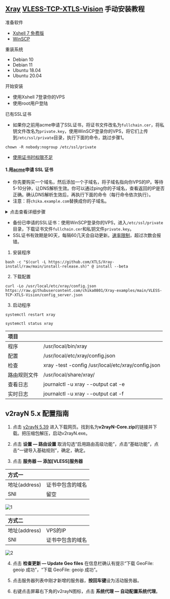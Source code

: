 ## [Xray](https://xtls.github.io/Xray-docs-next/) [VLESS-TCP-XTLS-Vision](https://github.com/chika0801/Xray-examples/tree/main/VLESS-TCP-XTLS-Vision) 手动安装教程

准备软件

- [Xshell 7 免费版](https://www.xshell.com/zh/free-for-home-school)
- [WinSCP](https://winscp.net/eng/docs/lang:chs)

重装系统

- Debian 10
- Debian 11
- Ubuntu 18.04
- Ubuntu 20.04

开始安装

- 使用Xshell 7登录你的VPS
- 使用root用户登陆

已有SSL证书

- 如果你之前用acme申请了SSL证书，将证书文件改名为`fullchain.cer`，将私钥文件改名为`private.key`，使用WinSCP登录你的VPS，将它们上传到`/etc/ssl/private`目录，执行下面的命令，跳过步骤1。

```
chown -R nobody:nogroup /etc/ssl/private
```

- [使用证书时权限不足](https://github.com/v2fly/fhs-install-v2ray/wiki/Insufficient-permissions-when-using-certificates-zh-Hans-CN)

#### 1.用[acme](https://github.com/acmesh-official/acme.sh)申请 SSL 证书

- 你先要购买一个域名，然后添加一个子域名，将子域名指向你VPS的IP。等待5-10分钟，让DNS解析生效。你可以通过ping你的子域名，查看返回的IP是否正确。确认DNS解析生效后，再执行下面的命令（每行命令依次执行）。
- 注意：将`chika.example.com`替换成你的子域名。

<details><summary>点击查看详细步骤</summary> 

```
apt install -y socat
```

```
curl https://get.acme.sh | sh
```

```
alias acme.sh=~/.acme.sh/acme.sh
```

```
acme.sh --upgrade --auto-upgrade
```

```
acme.sh --set-default-ca --server letsencrypt
```

```
acme.sh --issue -d chika.example.com --standalone --keylength ec-256
```

```
acme.sh --install-cert -d chika.example.com --ecc \
```

```
--fullchain-file /etc/ssl/private/fullchain.cer \
```

```
--key-file /etc/ssl/private/private.key
```

```
chown -R nobody:nogroup /etc/ssl/private/
```

</details>

- 备份已申请的SSL证书：使用WinSCP登录你的VPS，进入`/etc/ssl/private`目录，下载证书文件`fullchain.cer`和私钥文件`private.key`。
- SSL证书有效期是90天，每隔60几天会自动更新。[速率限制](https://letsencrypt.org/zh-cn/docs/rate-limits/)，超过次数会报错。

1. 安装程序

```
bash -c "$(curl -L https://github.com/XTLS/Xray-install/raw/main/install-release.sh)" @ install --beta
```

2. 下载配置

```
curl -Lo /usr/local/etc/xray/config.json https://raw.githubusercontent.com/chika0801/Xray-examples/main/VLESS-TCP-XTLS-Vision/config_server.json
```

3. 启动程序

```
systemctl restart xray
```

```
systemctl status xray
```

| 项目 | |
| :--- | :--- |
| 程序 | /usr/local/bin/xray |
| 配置 | /usr/local/etc/xray/config.json |
| 检查 | xray -test -config /usr/local/etc/xray/config.json |
| 路由规则文件 | /usr/local/share/xray/ |
| 查看日志 | journalctl -u xray --output cat -e |
| 实时日志 | journalctl -u xray --output cat -f |

## v2rayN 5.x 配置指南

1. 点击 [v2rayN 5.39](https://github.com/2dust/v2rayN/releases/tag/5.39) 进入下载网页。找到名为**v2rayN-Core.zip**的链接并下载。把压缩包解压，启动v2rayN.exe。

2. 点击 **设置 — 路由设置** 取消勾选“启用路由高级功能”，点击“基础功能”，点击“一键导入基础规则”，确定，确定。

3. 点击 **服务器 — 添加[VLESS]服务器**

| 方式一 |  |
| :--- | :--- |
| 地址(address) | 证书中包含的域名 |
| SNI | 留空 |

![1](https://user-images.githubusercontent.com/88967758/211181098-12bd4740-b740-41bd-9b36-e1abb2b5280f.jpg)

| 方式二 |  |
| :--- | :--- |
| 地址(address) | VPS的IP |
| SNI | 证书中包含的域名 |

![2](https://user-images.githubusercontent.com/88967758/211181138-8b74daea-1551-47b5-843c-59f7d1582f09.jpg)

4. 点击 **检查更新 — Update Geo files** 在信息栏确认有提示“下载 GeoFile: geoip 成功”，“下载 GeoFile: geoip 成功”。

5. 点击服务器列表中刚才新增的服务器，**按回车键**设为活动服务器。

6. 右键点击屏幕右下角的v2rayN图标，点击 **系统代理 — 自动配置系统代理**。
